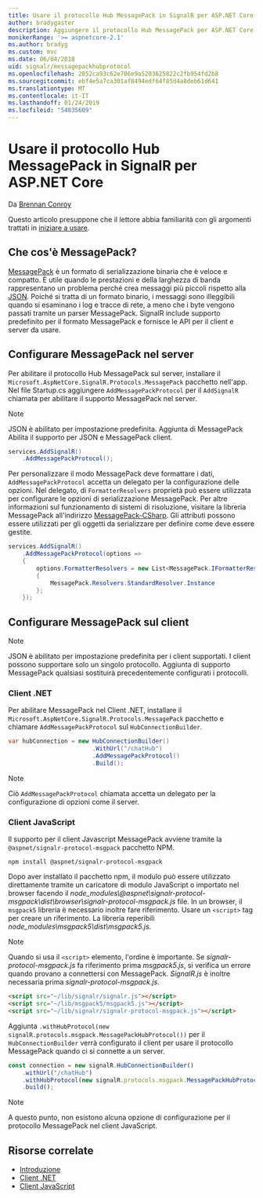 ```yaml
---
title: Usare il protocollo Hub MessagePack in SignalR per ASP.NET Core
author: bradygaster
description: Aggiungere il protocollo Hub MessagePack per ASP.NET Core SignalR.
monikerRange: '>= aspnetcore-2.1'
ms.author: bradyg
ms.custom: mvc
ms.date: 06/04/2018
uid: signalr/messagepackhubprotocol
ms.openlocfilehash: 2852ca93c62e706e9a5203625822c2fb954fd2b8
ms.sourcegitcommit: ebf4e5a7ca301af8494edf64f85d4a8deb61d641
ms.translationtype: MT
ms.contentlocale: it-IT
ms.lasthandoff: 01/24/2019
ms.locfileid: "54835609"
---
```

# <a name="use-messagepack-hub-protocol-in-signalr-for-aspnet-core"></a>Usare il protocollo Hub MessagePack in SignalR per ASP.NET Core

Da [Brennan Conroy](https://github.com/BrennanConroy)

Questo articolo presuppone che il lettore abbia familiarità con gli argomenti trattati in [iniziare a usare](xref:tutorials/signalr).

## <a name="what-is-messagepack"></a>Che cos'è MessagePack?

[MessagePack](https://msgpack.org/index.html) è un formato di serializzazione binaria che è veloce e compatto. È utile quando le prestazioni e della larghezza di banda rappresentano un problema perché crea messaggi più piccoli rispetto alla [JSON](https://www.json.org/). Poiché si tratta di un formato binario, i messaggi sono illeggibili quando si esaminano i log e tracce di rete, a meno che i byte vengono passati tramite un parser MessagePack. SignalR include supporto predefinito per il formato MessagePack e fornisce le API per il client e server da usare.

## <a name="configure-messagepack-on-the-server"></a>Configurare MessagePack nel server

Per abilitare il protocollo Hub MessagePack sul server, installare il `Microsoft.AspNetCore.SignalR.Protocols.MessagePack` pacchetto nell'app. Nel file Startup.cs aggiungere `AddMessagePackProtocol` per il `AddSignalR` chiamata per abilitare il supporto MessagePack nel server.

> [!NOTE]
> JSON è abilitato per impostazione predefinita. Aggiunta di MessagePack Abilita il supporto per JSON e MessagePack client.

```csharp
services.AddSignalR()
    .AddMessagePackProtocol();
```

Per personalizzare il modo MessagePack deve formattare i dati, `AddMessagePackProtocol` accetta un delegato per la configurazione delle opzioni. Nel delegato, di `FormatterResolvers` proprietà può essere utilizzata per configurare le opzioni di serializzazione MessagePack. Per altre informazioni sul funzionamento di sistemi di risoluzione, visitare la libreria MessagePack all'indirizzo [MessagePack-CSharp](https://github.com/neuecc/MessagePack-CSharp). Gli attributi possono essere utilizzati per gli oggetti da serializzare per definire come deve essere gestite.

```csharp
services.AddSignalR()
    .AddMessagePackProtocol(options =>
    {
        options.FormatterResolvers = new List<MessagePack.IFormatterResolver>()
        {
            MessagePack.Resolvers.StandardResolver.Instance
        };
    });
```

## <a name="configure-messagepack-on-the-client"></a>Configurare MessagePack sul client

> [!NOTE]
> JSON è abilitato per impostazione predefinita per i client supportati. I client possono supportare solo un singolo protocollo. Aggiunta di supporto MessagePack qualsiasi sostituirà precedentemente configurati i protocolli.

### <a name="net-client"></a>Client .NET

Per abilitare MessagePack nel Client .NET, installare il `Microsoft.AspNetCore.SignalR.Protocols.MessagePack` pacchetto e chiamare `AddMessagePackProtocol` sul `HubConnectionBuilder`.

```csharp
var hubConnection = new HubConnectionBuilder()
                        .WithUrl("/chatHub")
                        .AddMessagePackProtocol()
                        .Build();
```

> [!NOTE]
> Ciò `AddMessagePackProtocol` chiamata accetta un delegato per la configurazione di opzioni come il server.

### <a name="javascript-client"></a>Client JavaScript

Il supporto per il client Javascript MessagePack avviene tramite la `@aspnet/signalr-protocol-msgpack` pacchetto NPM.

```console
npm install @aspnet/signalr-protocol-msgpack
```

Dopo aver installato il pacchetto npm, il modulo può essere utilizzato direttamente tramite un caricatore di modulo JavaScript o importato nel browser facendo il *node_modules\\@aspnet\signalr-protocol-msgpack\dist\browser\signalr-protocol-msgpack.js* file. In un browser, il `msgpack5` libreria è necessario inoltre fare riferimento. Usare un `<script>` tag per creare un riferimento. La libreria reperibili *node_modules\msgpack5\dist\msgpack5.js*.

> [!NOTE]
> Quando si usa il `<script>` elemento, l'ordine è importante. Se *signalr-protocol-msgpack.js* fa riferimento prima *msgpack5.js*, si verifica un errore quando provano a connettersi con MessagePack. *SignalR.js* è inoltre necessaria prima *signalr-protocol-msgpack.js*.

```html
<script src="~/lib/signalr/signalr.js"></script>
<script src="~/lib/msgpack5/msgpack5.js"></script>
<script src="~/lib/signalr/signalr-protocol-msgpack.js"></script>
```

Aggiunta `.withHubProtocol(new signalR.protocols.msgpack.MessagePackHubProtocol())` per il `HubConnectionBuilder` verrà configurato il client per usare il protocollo MessagePack quando ci si connette a un server.

```javascript
const connection = new signalR.HubConnectionBuilder()
    .withUrl("/chatHub")
    .withHubProtocol(new signalR.protocols.msgpack.MessagePackHubProtocol())
    .build();
```

> [!NOTE]
> A questo punto, non esistono alcuna opzione di configurazione per il protocollo MessagePack nel client JavaScript.

## <a name="related-resources"></a>Risorse correlate

* [Introduzione](xref:tutorials/signalr)
* [Client .NET](xref:signalr/dotnet-client)
* [Client JavaScript](xref:signalr/javascript-client)

